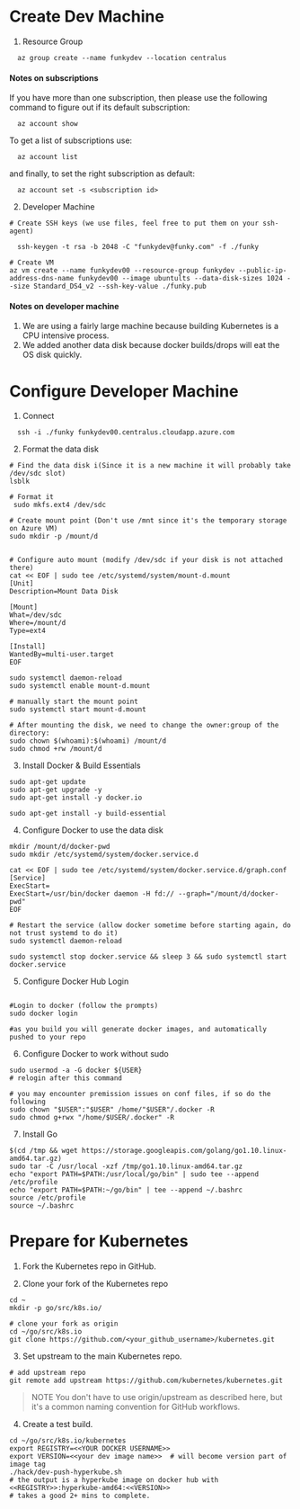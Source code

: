 
# Create Dev Machine

1. Resource Group
```
  az group create --name funkydev --location centralus
```

#### Notes on subscriptions

If you have more than one subscription, then please use the following command to figure out if its default subscription:
```
  az account show
```
To get a list of subscriptions use:
```
  az account list
```
and finally, to set the right subscription as default:
```
  az account set -s <subscription id>
```

2. Developer Machine

```
# Create SSH keys (we use files, feel free to put them on your ssh-agent)

  ssh-keygen -t rsa -b 2048 -C "funkydev@funky.com" -f ./funky

# Create VM
az vm create --name funkydev00 --resource-group funkydev --public-ip-address-dns-name funkydev00 --image ubuntults --data-disk-sizes 1024 --size Standard_DS4_v2 --ssh-key-value ./funky.pub
```

#### Notes on developer machine

1. We are using a fairly large machine because building Kubernetes is a CPU intensive process.
2. We added another data disk because docker builds/drops will eat the OS disk quickly. 

# Configure Developer Machine

1. Connect 

```
  ssh -i ./funky funkydev00.centralus.cloudapp.azure.com
```

2. Format the data disk 

```
# Find the data disk i(Since it is a new machine it will probably take /dev/sdc slot)
lsblk 

# Format it
 sudo mkfs.ext4 /dev/sdc

# Create mount point (Don't use /mnt since it's the temporary storage on Azure VM)
sudo mkdir -p /mount/d


# Configure auto mount (modify /dev/sdc if your disk is not attached there)
cat << EOF | sudo tee /etc/systemd/system/mount-d.mount
[Unit]
Description=Mount Data Disk

[Mount]
What=/dev/sdc
Where=/mount/d
Type=ext4

[Install]
WantedBy=multi-user.target
EOF

sudo systemctl daemon-reload
sudo systemctl enable mount-d.mount

# manually start the mount point
sudo systemctl start mount-d.mount

# After mounting the disk, we need to change the owner:group of the directory:
sudo chown $(whoami):$(whoami) /mount/d
sudo chmod +rw /mount/d
```

3. Install Docker & Build Essentials 

```
sudo apt-get update
sudo apt-get upgrade -y
sudo apt-get install -y docker.io 

sudo apt-get install -y build-essential 
```

4. Configure Docker to use the data disk

```
mkdir /mount/d/docker-pwd
sudo mkdir /etc/systemd/system/docker.service.d 

cat << EOF | sudo tee /etc/systemd/system/docker.service.d/graph.conf
[Service]
ExecStart=
ExecStart=/usr/bin/docker daemon -H fd:// --graph="/mount/d/docker-pwd"
EOF

# Restart the service (allow docker sometime before starting again, do not trust systemd to do it)
sudo systemctl daemon-reload

sudo systemctl stop docker.service && sleep 3 && sudo systemctl start docker.service 
```

5. Configure Docker Hub Login
```

#Login to docker (follow the prompts)
sudo docker login

#as you build you will generate docker images, and automatically pushed to your repo

```

6. Configure Docker to work without sudo 

```
sudo usermod -a -G docker ${USER}
# relogin after this command 

# you may encounter premission issues on conf files, if so do the following
sudo chown "$USER":"$USER" /home/"$USER"/.docker -R
sudo chmod g+rwx "/home/$USER/.docker" -R
```

7. Install Go

```
$(cd /tmp && wget https://storage.googleapis.com/golang/go1.10.linux-amd64.tar.gz)
sudo tar -C /usr/local -xzf /tmp/go1.10.linux-amd64.tar.gz
echo "export PATH=$PATH:/usr/local/go/bin" | sudo tee --append /etc/profile
echo "export PATH=$PATH:~/go/bin" | tee --append ~/.bashrc
source /etc/profile
source ~/.bashrc
```


# Prepare for Kubernetes 

1. Fork the Kubernetes repo in GitHub.

2. Clone your fork of the Kubernetes repo

```
cd ~
mkdir -p go/src/k8s.io/

# clone your fork as origin
cd ~/go/src/k8s.io
git clone https://github.com/<your_github_username>/kubernetes.git
```

3. Set upstream to the main Kubernetes repo.

```
# add upstream repo 
git remote add upstream https://github.com/kubernetes/kubernetes.git
```

> NOTE
> You don't have to use origin/upstream as described here, but it's a common naming
> convention for GitHub workflows.

4. Create a test build.

```
cd ~/go/src/k8s.io/kubernetes
export REGISTRY=<<YOUR DOCKER USERNAME>>
export VERSION=<<your dev image name>>  # will become version part of image tag
./hack/dev-push-hyperkube.sh
# the output is a hyperkube image on docker hub with <<REGISTRY>>:hyperkube-amd64:<<VERSION>>
# takes a good 2+ mins to complete.
```
